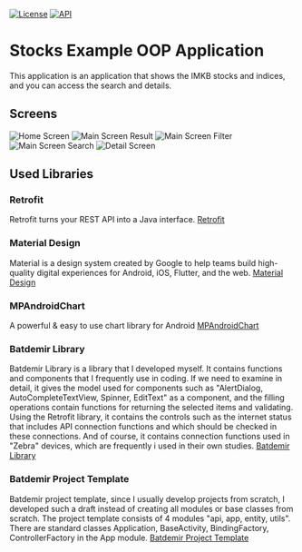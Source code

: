 [![License](https://img.shields.io/badge/License-Apache%202.0-blue.svg)](https://opensource.org/licenses/Apache-2.0)
[![API](https://img.shields.io/badge/API-26%2B-red.svg?style=flat)](https://android-arsenal.com/api?level=26)
# Stocks Example OOP Application
This application is an application that shows the IMKB stocks and indices, and you can access the 
search and details.
## Screens
![Home Screen](/screens/Screenshot_20200823-180829_StocksExampleOOP.png) 
![Main Screen Result](/screens/Screenshot_20200823-180836_StocksExampleOOP.png)
![Main Screen Filter](/screens/Screenshot_20200823-180841_StocksExampleOOP.png)
![Main Screen Search](/screens/Screenshot_20200823-180940_StocksExampleOOP.png) 
![Detail Screen](/screens/Screenshot_20200823-180950_StocksExampleOOP.png)
## Used Libraries
### Retrofit
Retrofit turns your REST API into a Java interface.
[Retrofit](https://square.github.io/retrofit/)
### Material Design
Material is a design system created by Google to help teams build high-quality digital experiences 
for Android, iOS, Flutter, and the web.
[Material Design](https://material.io/)
### MPAndroidChart
A powerful & easy to use chart library for Android
[MPAndroidChart](https://github.com/PhilJay/MPAndroidChart)
### Batdemir Library
Batdemir Library is a library that I developed myself. It contains functions and components that I 
frequently use in coding. If we need to examine in detail, it gives the model used for components 
such as "AlertDialog, AutoCompleteTextView, Spinner, EditText" as a component, and the filling 
operations contain functions for returning the selected items and validating. Using the Retrofit 
library, it contains the controls such as the internet status that includes API connection functions 
and which should be checked in these connections. And of course, it contains connection functions 
used in "Zebra" devices, which are frequently i used in their own studies.
[Batdemir Library](https://github.com/batdemirorg/android.batdemir.library)
### Batdemir Project Template
Batdemir project template, since I usually develop projects from scratch, I developed such a draft 
instead of creating all modules or base classes from scratch. The project template consists of 4 
modules "api, app, entity, utils". There are standard classes Application, BaseActivity, 
BindingFactory, ControllerFactory in the App module.
[Batdemir Project Template](https://github.com/batdemirorg/android.batdemir.template.project)
